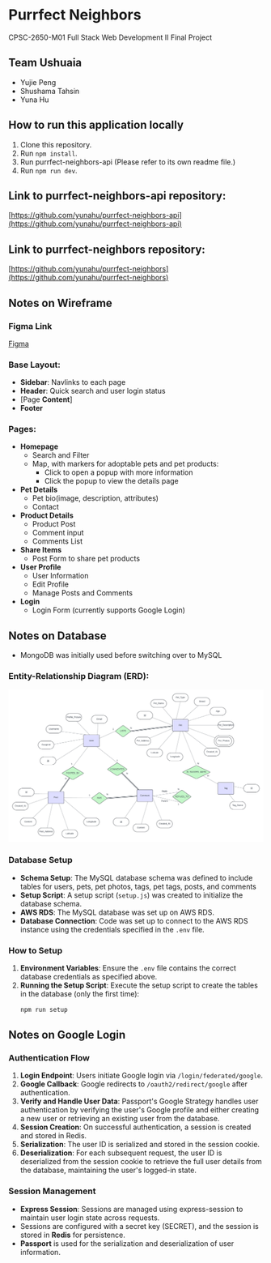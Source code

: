 # Purrfect Neighbors

CPSC-2650-M01 Full Stack Web Development II Final Project

## Team Ushuaia

- Yujie Peng
- Shushama Tahsin
- Yuna Hu

## How to run this application locally

1. Clone this repository.
2. Run `npm install`.
3. Run purrfect-neighbors-api (Please refer to its own readme file.)
4. Run `npm run dev`.

## Link to purrfect-neighbors-api repository:

[https://github.com/yunahu/purrfect-neighbors-api](https://github.com/yunahu/purrfect-neighbors-api)

## Link to purrfect-neighbors repository:

[https://github.com/yunahu/purrfect-neighbors](https://github.com/yunahu/purrfect-neighbors)

## Notes on Wireframe  

### Figma Link
[Figma](https://www.figma.com/design/QsUcYGZT5ObdCgxm2kNXPY/Purrfect-Neighbors?node-id=2-493&t=jj49mporGUKubkRt-1)

### Base Layout:  
- **Sidebar**: Navlinks to each page  
- **Header**: Quick search and user login status  
- [Page **Content**]  
- **Footer**  
    
### Pages:  
- **Homepage**  
  - Search and Filter  
  - Map, with markers for adoptable pets and pet products:  
    - Click to open a popup with more information  
    - Click the popup to view the details page  
- **Pet Details**  
  - Pet bio(image, description, attributes)  
  - Contact  
- **Product Details**  
  - Product Post  
  - Comment input  
  - Comments List  
- **Share Items**  
  - Post Form to share pet products  
- **User Profile**  
  - User Information  
  - Edit Profile  
  - Manage Posts and Comments  
- **Login**  
  - Login Form (currently supports Google Login)  


## Notes on Database
- MongoDB was initially used before switching over to MySQL

### Entity-Relationship Diagram (ERD):
![ERD](images/ERD.png)


### Database Setup
- **Schema Setup**: The MySQL database schema was defined to include tables for users, pets, pet photos, tags, pet tags, posts, and comments
- **Setup Script**: A setup script (`setup.js`) was created to initialize the database schema.
- **AWS RDS**: The MySQL database was set up on AWS RDS.
- **Database Connection**: Code was set up to connect to the AWS RDS instance using the credentials specified in the `.env` file.

### How to Setup
1. **Environment Variables**: Ensure the `.env` file contains the correct database credentials as specified above.
2. **Running the Setup Script**: Execute the setup script to create the tables in the database (only the first time):
    ```bash
    npm run setup
    ```

## Notes on Google Login

### Authentication Flow
1. **Login Endpoint**: Users initiate Google login via `/login/federated/google`.
2. **Google Callback**: Google redirects to `/oauth2/redirect/google` after authentication.
3. **Verify and Handle User Data**: Passport's Google Strategy handles user authentication by verifying the user's Google profile and either creating a new user or retrieving an existing user from the database.
4. **Session Creation**: On successful authentication, a session is created and stored in Redis.
5. **Serialization**: The user ID is serialized and stored in the session cookie.
6. **Deserialization**: For each subsequent request, the user ID is deserialized from the session cookie to retrieve the full user details from the database, maintaining the user's logged-in state.

### Session Management
- **Express Session**: Sessions are managed using express-session to maintain user login state across requests.
- Sessions are configured with a secret key (SECRET), and the session is stored in **Redis** for persistence.
- **Passport** is used for the serialization and deserialization of user information.